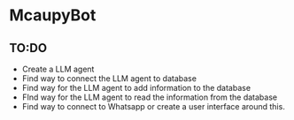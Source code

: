 # McaupyBot

## TO:DO

- Create a LLM agent
- Find way to connect the LLM agent to database
- Find way for the LLM agent to add information to the database
- FInd way for the LLM agent to read the information from the database
- Find way to connect to Whatsapp or create a user interface around this.

